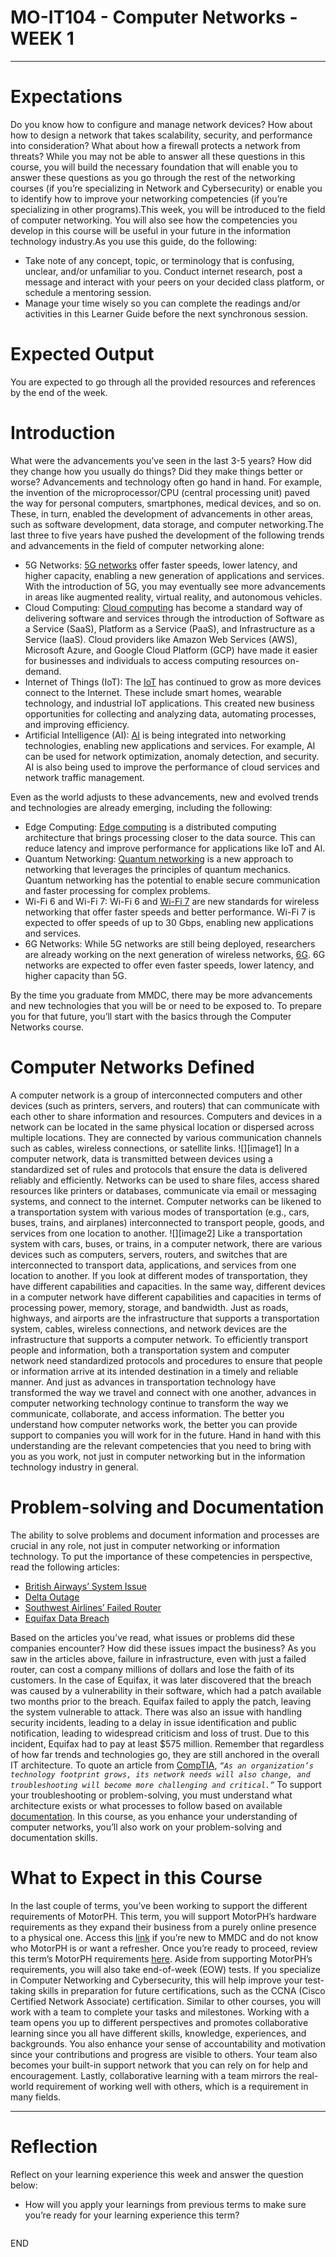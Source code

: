 # MO-IT104 \- Computer Networks \- WEEK 1

---

# Expectations

Do you know how to configure and manage network devices? How about how to design a network that takes scalability, security, and performance into consideration? What about how a firewall protects a network from threats? While you may not be able to answer all these questions in this course, you will build the necessary foundation that will enable you to answer these questions as you go through the rest of the networking courses (if you’re specializing in Network and Cybersecurity) or enable you to identify how to improve your networking competencies (if you’re specializing in other programs).This week, you will be introduced to the field of computer networking. You will also see how the competencies you develop in this course will be useful in your future in the information technology industry.As you use this guide, do the following:

* Take note of any concept, topic, or terminology that is confusing, unclear, and/or unfamiliar to you. Conduct internet research, post a message and interact with your peers on your decided class platform, or schedule a mentoring session.
* Manage your time wisely so you can complete the readings and/or activities in this Learner Guide before the next synchronous session.

# Expected Output

You are expected to go through all the provided resources and references by the end of the week.

# Introduction

What were the advancements you’ve seen in the last 3-5 years? How did they change how you usually do things? Did they make things better or worse? Advancements and technology often go hand in hand. For example, the invention of the microprocessor/CPU (central processing unit) paved the way for personal computers, smartphones, medical devices, and so on. These, in turn, enabled the development of advancements in other areas, such as software development, data storage, and computer networking.The last three to five years have pushed the development of the following trends and advancements in the field of computer networking alone:

* 5G Networks: [5G networks](https://www.cisco.com/c/en/us/solutions/what-is-5g.html) offer faster speeds, lower latency, and higher capacity, enabling a new generation of applications and services. With the introduction of 5G, you may eventually see more advancements in areas like augmented reality, virtual reality, and autonomous vehicles.
* Cloud Computing: [Cloud computing](https://aws.amazon.com/what-is-cloud-computing/) has become a standard way of delivering software and services through the introduction of Software as a Service (SaaS), Platform as a Service (PaaS), and Infrastructure as a Service (IaaS). Cloud providers like Amazon Web Services (AWS), Microsoft Azure, and Google Cloud Platform (GCP) have made it easier for businesses and individuals to access computing resources on-demand.
* Internet of Things (IoT): The [IoT](https://www.oracle.com/ph/internet-of-things/what-is-iot/) has continued to grow as more devices connect to the Internet. These include smart homes, wearable technology, and industrial IoT applications. This created new business opportunities for collecting and analyzing data, automating processes, and improving efficiency.
* Artificial Intelligence (AI): [AI](https://www.juniper.net/us/en/research-topics/what-is-ai-for-networking.html#:~:text=AI%20enables%20IT%20systems%20to,outage%2C%20helping%20to%20speed%20troubleshooting.) is being integrated into networking technologies, enabling new applications and services. For example, AI can be used for network optimization, anomaly detection, and security. AI is also being used to improve the performance of cloud services and network traffic management.

Even as the world adjusts to these advancements, new and evolved trends and technologies are already emerging, including the following:

* Edge Computing: [Edge computing](https://www.cloudflare.com/learning/serverless/glossary/what-is-edge-computing/) is a distributed computing architecture that brings processing closer to the data source. This can reduce latency and improve performance for applications like IoT and AI.
* Quantum Networking: [Quantum networking](https://news.uchicago.edu/explainer/quantum-internet-explained) is a new approach to networking that leverages the principles of quantum mechanics. Quantum networking has the potential to enable secure communication and faster processing for complex problems.
* Wi-Fi 6 and Wi-Fi 7: Wi-Fi 6 and [Wi-Fi 7](https://www.digitaltrends.com/computing/what-is-wifi-7/) are new standards for wireless networking that offer faster speeds and better performance. Wi-Fi 7 is expected to offer speeds of up to 30 Gbps, enabling new applications and services.
* 6G Networks: While 5G networks are still being deployed, researchers are already working on the next generation of wireless networks, [6G](https://www.cnbc.com/2023/03/08/what-is-6g-and-when-will-it-launch-telco-execs-predict.html). 6G networks are expected to offer even faster speeds, lower latency, and higher capacity than 5G.

By the time you graduate from MMDC, there may be more advancements and new technologies that you will be or need to be exposed to. To prepare you for that future, you’ll start with the basics through the Computer Networks course.

# Computer Networks Defined

A computer network is a group of interconnected computers and other devices (such as printers, servers, and routers) that can communicate with each other to share information and resources. Computers and devices in a network can be located in the same physical location or dispersed across multiple locations. They are connected by various communication channels such as cables, wireless connections, or satellite links.
![][image1]
In a computer network, data is transmitted between devices using a standardized set of rules and protocols that ensure the data is delivered reliably and efficiently. Networks can be used to share files, access shared resources like printers or databases, communicate via email or messaging systems, and connect to the internet.
Computer networks can be likened to a transportation system with various modes of transportation (e.g., cars, buses, trains, and airplanes) interconnected to transport people, goods, and services from one location to another.
![][image2]
Like a transportation system with cars, buses, or trains, in a computer network, there are various devices such as computers, servers, routers, and switches that are interconnected to transport data, applications, and services from one location to another.
If you look at different modes of transportation, they have different capabilities and capacities. In the same way, different devices in a computer network have different capabilities and capacities in terms of processing power, memory, storage, and bandwidth. Just as roads, highways, and airports are the infrastructure that supports a transportation system, cables, wireless connections, and network devices are the infrastructure that supports a computer network.
To efficiently transport people and information, both a transportation system and computer network need standardized protocols and procedures to ensure that people or information arrive at its intended destination in a timely and reliable manner. And just as advances in transportation technology have transformed the way we travel and connect with one another, advances in computer networking technology continue to transform the way we communicate, collaborate, and access information.
The better you understand how computer networks work, the better you can provide support to companies you will work for in the future. Hand in hand with this understanding are the relevant competencies that you need to bring with you as you work, not just in computer networking but in the information technology industry in general.

# Problem-solving and Documentation

The ability to solve problems and document information and processes are crucial in any role, not just in computer networking or information technology. To put the importance of these competencies in perspective, read the following articles:

* [British Airways’ System Issue](https://www.cnbc.com/2019/08/07/british-airways-it-failures-create-chaos-for-passengers.html#:~:text=And%20in%20May%202017%20a,failures%20would%20never%20happen%20again.)
* [Delta Outage](https://www.usatoday.com/story/news/2017/01/30/delta-outage-airline-technology-problems/97250834/)
* [Southwest Airlines’ Failed Router](https://www.azcentral.com/story/travel/airlines/2016/07/20/southwest-airlines-computer-woes-delaying-flights/87354164/)
* [Equifax Data Breach](https://www.hypr.com/security-encyclopedia/equifax-security-breach)

Based on the articles you’ve read, what issues or problems did these companies encounter? How did these issues impact the business?
As you saw in the articles above, failure in infrastructure, even with just a failed router, can cost a company millions of dollars and lose the faith of its customers.
In the case of Equifax, it was later discovered that the breach was caused by a vulnerability in their software, which had a patch available two months prior to the breach. Equifax failed to apply the patch, leaving the system vulnerable to attack. There was also an issue with handling security incidents, leading to a delay in issue identification and public notification, leading to widespread criticism and loss of trust. Due to this incident, Equifax had to pay at least $575 million.
Remember that regardless of how far trends and technologies go, they are still anchored in the overall IT architecture. To quote an article from [CompTIA](https://www.comptia.org/content/guides/a-guide-to-network-troubleshooting), *`“As an organization’s technology footprint grows, its network needs will also change, and troubleshooting will become more challenging and critical.”`*
To support your troubleshooting or problem-solving, you must understand what architecture exists or what processes to follow based on available [documentation](https://www.auvik.com/franklyit/blog/importance-of-network-documentation/).
In this course, as you enhance your understanding of computer networks, you’ll also work on your problem-solving and documentation skills.

# What to Expect in this Course

In the last couple of terms, you’ve been working to support the different requirements of MotorPH. This term, you will support MotorPH’s hardware requirements as they expand their business from a purely online presence to a physical one.
Access this [link](https://sites.google.com/mmdc.mcl.edu.ph/motorph/about-us?authuser=0) if you’re new to MMDC and do not know who MotorPH is or want a refresher. Once you’re ready to proceed, review this term’s MotorPH requirements [here](https://sites.google.com/mmdc.mcl.edu.ph/motorph/network-design?authuser=0).
Aside from supporting MotorPH’s requirements, you will also take end-of-week (EOW) tests. If you specialize in Computer Networking and Cybersecurity, this will help improve your test-taking skills in preparation for future certifications, such as the CCNA (Cisco Certified Network Associate) certification.
Similar to other courses, you will work with a team to complete your tasks and milestones. Working with a team opens you up to different perspectives and promotes collaborative learning since you all have different skills, knowledge, experiences, and backgrounds. You also enhance your sense of accountability and motivation since your contributions and progress are visible to others. Your team also becomes your built-in support network that you can rely on for help and encouragement. Lastly, collaborative learning with a team mirrors the real-world requirement of working well with others, which is a requirement in many fields.

---

# Reflection

Reflect on your learning experience this week and answer the question below:

* How will you apply your learnings from previous terms to make sure you’re ready for your learning experience this term?

```

```

END
